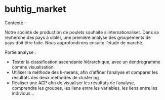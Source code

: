 # buhtig_market

Contexte :

Notre société de production de poulets souhaite s’internationaliser. Dans sa recherche des pays à cibler, une première analyse des groupements de pays doit être faite. Nous approfondirons ensuite l’étude de marché.

Partie analyse :

- Tester la classification ascendante hiérarchique, avec un dendrogramme comme visualisation.
- Utiliser la méthode des k-means, afin d’affiner l’analyse et comparer les résultats des deux méthodes de clustering.
- Réaliser une ACP afin de visualiser les résultats de l’analyse, comprendre les groupes, les liens entre les variables, les liens entre les individus…
